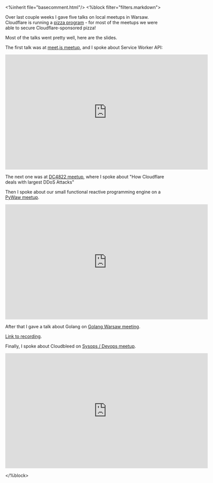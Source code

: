 <%inherit file="basecomment.html"/>
<%block filter="filters.markdown">

Over last couple weeks I gave five talks on local meetups in Warsaw.
Cloudflare is running a
[pizza program](https://blog.cloudflare.com/cloudflare-wants-to-buy-your-meetup-group-pizza/) -
 for most of the meetups we were able to secure
Cloudflare-sponsored pizza!

Most of the talks went pretty well, here are the slides.

The first talk was at
[meet.js meetup](https://www.meetup.com/MeetjsWarsaw/events/gtxfznywpbvb/), and I spoke about Service Worker API:

<div>
<script async class="speakerdeck-embed" data-id="caa502aa3108412f846ee0f580e8188b" data-ratio="1.33333333333333" src="//speakerdeck.com/assets/embed.js"></script>
</div>

<div>
<iframe width="640" height="364" src="https://www.youtube.com/embed/P336MjqUaWc" frameborder="0" gesture="media" allow="encrypted-media" allowfullscreen></iframe>
</div>

The next one was at [DC4822 meetup](https://www.meetup.com/dc4822/events/244935663/), where I spoke about "How Cloudflare deals with largest DDoS Attacks"

<div>
<script async class="speakerdeck-embed" data-id="b3d8ef8aa8a247e2b187c98e645235b1" data-ratio="1.33333333333333" src="//speakerdeck.com/assets/embed.js"></script>
</div>

Then I spoke about our small functional reactive programming engine on a [PyWaw meetup](http://pywaw.org/71/).

<div>
<script async class="speakerdeck-embed" data-id="451e466492734ca5bf6585273ea1f5a2" data-ratio="1.33333333333333" src="//speakerdeck.com/assets/embed.js"></script>
</div>


<div>
<iframe width="640" height="364" src="https://www.youtube.com/embed/ECWnCkXhRJ8" frameborder="0" gesture="media" allow="encrypted-media" allowfullscreen></iframe>
</div>

After that I gave a talk about Golang on [Golang Warsaw meeting](https://www.meetup.com/Golang-Warsaw/events/244994530/).

<div>
<script async class="speakerdeck-embed" data-id="0cea267687dd48e0a1e7c6c4e48a3e63" data-ratio="1.33333333333333" src="//speakerdeck.com/assets/embed.js"></script>
</div>

[Link to recording](https://youtu.be/Z0NnZj2PJyw?t=1405).

Finally, I spoke about Cloudbleed on [Sysops / Devops meetup](https://www.meetup.com/SysOpsPolska/events/244997047/).

<div>
<script async class="speakerdeck-embed" data-id="64bee9e3407f4117a996b2b00de48676" data-ratio="1.33333333333333" src="//speakerdeck.com/assets/embed.js"></script>
</div>

<div>
<iframe width="640" height="364" src="https://www.youtube.com/embed/3UroufSW94g" frameborder="0" allow="encrypted-media" allowfullscreen></iframe>
</div>

</%block>


